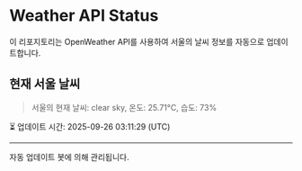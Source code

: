 
# Weather API Status

이 리포지토리는 OpenWeather API를 사용하여 서울의 날씨 정보를 자동으로 업데이트합니다.

## 현재 서울 날씨
> 서울의 현재 날씨: clear sky, 온도: 25.71°C, 습도: 73%

⏳ 업데이트 시간: 2025-09-26 03:11:29 (UTC)

---
자동 업데이트 봇에 의해 관리됩니다.
